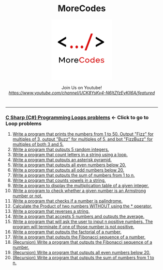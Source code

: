 <h1 align="center">MoreCodes</h1>
<p align="center"> 
  <img src="/morecodescir.png"/>
</p>

<p align="center">
Join Us on Youtube! <br/>
<i><u>https://www.youtube.com/channel/UCK8YsKv4-N6ItZfzEyKlI6A/featured</u></i>
</p>

#

- - - -
### [C Sharp (C#) Programming Loops problems](../Loops/) <- Click to go to Loop problems
1. <a href="https://github.com/ArjunAranetaCodes/MoreCodes-CSharp/blob/master/Loops/Problem1.cs" target="_blank">Write a program that prints the numbers from 1 to 50. Output "Fizz" for multiples of 3, output "Buzz" for multiples of 5, and bot "FizzBuzz" for multiples of both 3 and 5.</a>
2. <a href="https://github.com/ArjunAranetaCodes/MoreCodes-CSharp/blob/master/Loops/Problem2.cs" target="_blank">Write a program that outputs 5 random integers.</a>
3. <a href="https://github.com/ArjunAranetaCodes/MoreCodes-CSharp/blob/master/Loops/Problem3.cs" target="_blank">Write a program that count letters in a string using a loop.</a>
4. <a href="https://github.com/ArjunAranetaCodes/MoreCodes-CSharp/blob/master/Loops/Problem4.cs" target="_blank">Write a program that outputs an asterisk pyramid.</a>
5. <a href="https://github.com/ArjunAranetaCodes/MoreCodes-CSharp/blob/master/Loops/Problem5.cs" target="_blank">Write a program that outputs all even numbers below 20.</a>
6. <a href="https://github.com/ArjunAranetaCodes/MoreCodes-CSharp/blob/master/Loops/Problem6.cs" target="_blank">Write a program that outputs all odd numbers below 20.</a>
7. <a href="https://github.com/ArjunAranetaCodes/MoreCodes-CSharp/blob/master/Loops/Problem7.cs" target="_blank">Write a program that outputs the sum of numbers from 1 to n.</a>
8. <a href="https://github.com/ArjunAranetaCodes/MoreCodes-CSharp/blob/master/Loops/Problem8.cs" target="_blank">Write a program that counts vowels in a string.</a>
9. <a href="https://github.com/ArjunAranetaCodes/MoreCodes-CSharp/blob/master/Loops/Problem9.cs" target="_blank">Write a program to display the multiplication table of a given integer.</a>
10. <a href="https://github.com/ArjunAranetaCodes/MoreCodes-CSharp/blob/master/Loops/Problem10.cs" target="_blank">Write a program to check whether a given number is an Armstrong number or not.</a>
11. <a href="https://github.com/ArjunAranetaCodes/MoreCodes-CSharp/blob/master/Loops/Problem11.cs" target="_blank">Write a program that checks if a number is palindrome.</a>
12. <a href="https://github.com/ArjunAranetaCodes/MoreCodes-CSharp/blob/master/Loops/Problem12.cs" target="_blank">Calculate the Product of two numbers WITHOUT using the * operator.</a>
13. <a href="https://github.com/ArjunAranetaCodes/MoreCodes-CSharp/blob/master/Loops/Problem13.cs" target="_blank">Write a program that reverses a string.</a>
14. <a href="https://github.com/ArjunAranetaCodes/MoreCodes-CSharp/blob/master/Loops/Problem14.cs" target="_blank">Write a program that accepts 5 numbers and outputs the average.</a>
15. <a href="https://github.com/ArjunAranetaCodes/MoreCodes-CSharp/blob/master/Loops/Problem15.cs" target="_blank">Write a program that will ask the user to input n positive numbers. The program will terminate if one of those number is not positive.</a>
16. <a href="https://github.com/ArjunAranetaCodes/MoreCodes-CSharp/blob/master/Loops/Problem16.cs" target="_blank">Write a program that outputs the factorial of a number.</a>
17. <a href="https://github.com/ArjunAranetaCodes/MoreCodes-CSharp/blob/master/Loops/Problem17.cs" target="_blank">Write a program that outputs the Fibonacci sequence of a number.</a>
18. <a href="https://github.com/ArjunAranetaCodes/MoreCodes-CSharp/blob/master/Loops/Problem18.cs" target="_blank">(Recursion) Write a program that outputs the Fibonacci sequence of a number.</a>
19. <a href="https://github.com/ArjunAranetaCodes/MoreCodes-CSharp/blob/master/Loops/Problem19.cs" target="_blank">(Recursion) Write a program that outputs all even numbers below 20.</a>
20. <a href="https://github.com/ArjunAranetaCodes/MoreCodes-CSharp/blob/master/Loops/Problem20.cs" target="_blank">(Recursion) Write a program that outputs the sum of numbers from 1 to n.</a>
